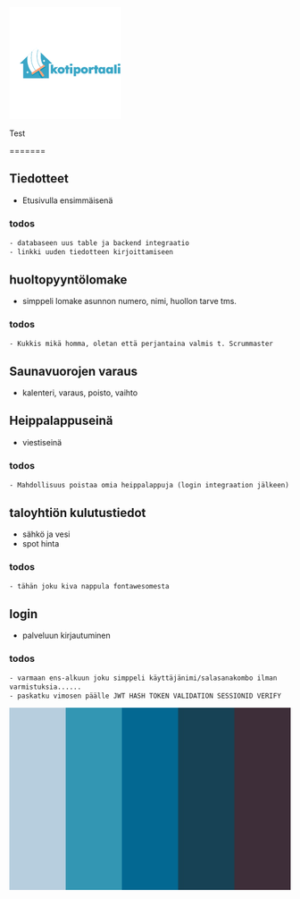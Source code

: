 ![Screenshot](/assets/logo.png)

Test

=======
## Tiedotteet

- Etusivulla ensimmäisenä

### todos

    - databaseen uus table ja backend integraatio
    - linkki uuden tiedotteen kirjoittamiseen

## huoltopyyntölomake

- simppeli lomake asunnon numero, nimi, huollon tarve tms.

### todos

    - Kukkis mikä homma, oletan että perjantaina valmis t. Scrummaster

## Saunavuorojen varaus


- kalenteri, varaus, poisto, vaihto

## Heippalappuseinä

- viestiseinä

### todos

    - Mahdollisuus poistaa omia heippalappuja (login integraation jälkeen)

## taloyhtiön kulutustiedot

- sähkö ja vesi
- spot hinta

### todos

    - tähän joku kiva nappula fontawesomesta

## login

- palveluun kirjautuminen

### todos

    - varmaan ens-alkuun joku simppeli käyttäjänimi/salasanakombo ilman varmistuksia......
    - paskatku vimosen päälle JWT HASH TOKEN VALIDATION SESSIONID VERIFY

![Screenshot](assets/varikartta.jpg)


